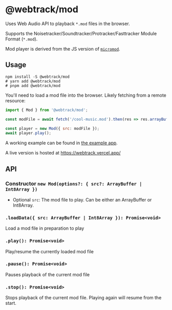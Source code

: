 # @webtrack/mod

Uses Web Audio API to playback `*.mod` files in the browser.

Supports the Noisetracker/Soundtracker/Protracker/Fasttracker Module Format (`*.mod`).

Mod player is derived from the JS version of [`micromod`](https://github.com/martincameron/micromod).

## Usage

```shell
npm install -S @webtrack/mod
# yarn add @webtrack/mod
# pnpm add @webtrack/mod
```

You'll need to load a mod file into the browser. Likely fetching from a remote resource:
```js
import { Mod } from '@webtrack/mod';

const modFile = await fetch('/cool-music.mod').then(res => res.arrayBuffer());

const player = new Mod({ src: modFile });
await player.play();
```

A working example can be found in [the example app](../../examples/).

A live version is hosted at https://webtrack.vercel.app/

## API

### Constructor `new Mod(options?: { src?: ArrayBuffer | Int8Array })`
- Optional `src`: The mod file to play. Can be either an ArrayBuffer or Int8Array.

### `.loadData({ src: ArrayBuffer | Int8Array }): Promise<void>`

Load a mod file in preparation to play

### `.play(): Promise<void>`

Play/resume the currently loaded mod file

### `.pause(): Promise<void>`

Pauses playback of the current mod file

### `.stop(): Promise<void>`

Stops playback of the current mod file. Playing again will resume from the start.
